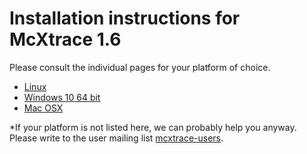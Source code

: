 # Installation instructions for McXtrace 1.6

Please consult the individual pages for your platform of choice. 

- [Linux](Linux/README.md)
- [Windows 10 64 bit](Windows/README.md)
- [Mac OSX](macOS/README.md)

*If your platform is not listed here, we can probably help you anyway. Please write to the user mailing list [mcxtrace-users](mailto:"mcxtrace-users@mcxtrace.org).
